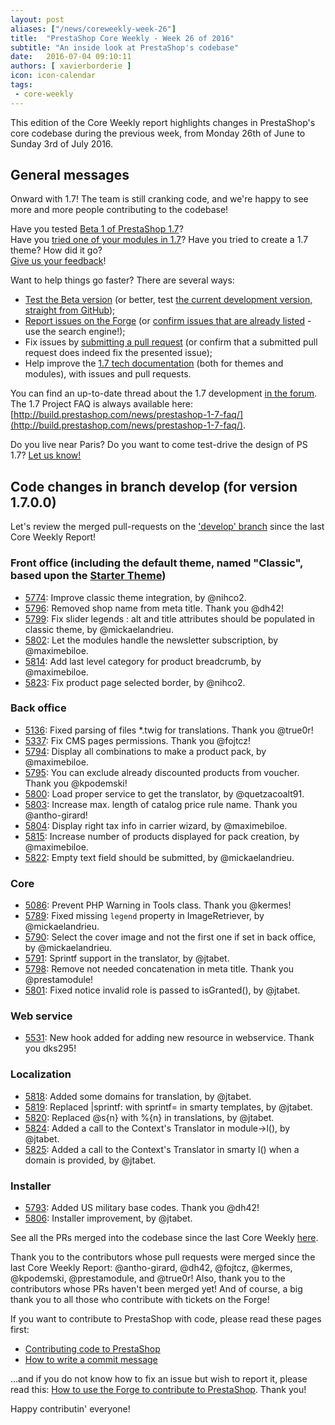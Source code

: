 ```yaml
---
layout: post
aliases: ["/news/coreweekly-week-26"]
title:  "PrestaShop Core Weekly - Week 26 of 2016"
subtitle: "An inside look at PrestaShop's codebase"
date:   2016-07-04 09:10:11
authors: [ xavierborderie ]
icon: icon-calendar
tags:
 - core-weekly
---
```


This edition of the Core Weekly report highlights changes in PrestaShop's core codebase during the previous week, from Monday 26th of June to Sunday 3rd of July 2016.


## General messages

Onward with 1.7! The team is still cranking code, and we're happy to see more and more people contributing to the codebase!

Have you tested [Beta 1 of PrestaShop 1.7](https://www.prestashop.com/en/1.7)?<br/>
Have you [tried one of your modules in 1.7](http://build.prestashop.com/news/module-development-changes-in-17/)? Have you tried to create a 1.7 theme? How did it go?<br/>
[Give us your feedback](http://build.prestashop.com/news/prestashop-1-7-beta-1-open-for-feedback/)!

Want to help things go faster? There are several ways: 

 * [Test the Beta version](http://build.prestashop.com/news/prestashop-1-7-beta-1-open-for-feedback/) (or better, test [the current development version, straight from GitHub](https://github.com/PrestaShop/PrestaShop/tree/develop));
 * [Report issues on the Forge](http://forge.prestashop.com/secure/CreateIssue!default.jspa?selectedProjectId=11322&issuetype=1) (or [confirm issues that are already listed](http://forge.prestashop.com/browse/BOOM-738?jql=project%20%3D%20BOOM%20AND%20created%3E%3D-1w%20ORDER%20BY%20created%20DESC) - use the search engine!); 
 * Fix issues by [submitting a pull request](https://github.com/PrestaShop/PrestaShop/pulls) (or confirm that a submitted pull request does indeed fix the presented issue); 
 * Help improve the [1.7 tech documentation](https://github.com/PrestaShop/docs) (both for themes and modules), with issues and pull requests.

You can find an up-to-date thread about the 1.7 development [in the forum](https://www.prestashop.com/forums/topic/480580-want-to-know-more-about-17/).<br/>
The 1.7 Project FAQ is always available here: [http://build.prestashop.com/news/prestashop-1-7-faq/](http://build.prestashop.com/news/prestashop-1-7-faq/).

Do you live near Paris? Do you want to come test-drive the design of PS 1.7? [Let us know!](http://build.prestashop.com/news/call-for-user-testing-volunteers/)


## Code changes in branch develop (for version 1.7.0.0)

Let's review the merged pull-requests on the ['develop' branch](https://github.com/PrestaShop/PrestaShop/tree/develop) since the last Core Weekly Report!
 
 
### Front office (including the default theme, named "Classic", based upon the [Starter Theme](https://github.com/PrestaShop/PrestaShop/tree/develop/themes/classic))

 * [5774](https://github.com/PrestaShop/PrestaShop/pull/5774): Improve classic theme integration, by @nihco2.
 * [5796](https://github.com/PrestaShop/PrestaShop/pull/5796): Removed shop name from meta title. Thank you @dh42!
 * [5799](https://github.com/PrestaShop/PrestaShop/pull/5799): Fix slider legends : alt and title attributes should be populated in classic theme, by @mickaelandrieu.
 * [5802](https://github.com/PrestaShop/PrestaShop/pull/5802): Let the modules handle the newsletter subscription, by @maximebiloe.
 * [5814](https://github.com/PrestaShop/PrestaShop/pull/5814): Add last level category for product breadcrumb, by @maximebiloe.
 * [5823](https://github.com/PrestaShop/PrestaShop/pull/5823): Fix product page selected border, by @nihco2.


### Back office

 * [5136](https://github.com/PrestaShop/PrestaShop/pull/5136): Fixed parsing of files \*.twig for translations. Thank you @true0r!
 * [5337](https://github.com/PrestaShop/PrestaShop/pull/5337): Fix CMS pages permissions. Thank you @fojtcz!
 * [5794](https://github.com/PrestaShop/PrestaShop/pull/5794): Display all combinations to make a product pack, by @maximebiloe.
 * [5795](https://github.com/PrestaShop/PrestaShop/pull/5795): You can exclude already discounted products from voucher. Thank you @kpodemski!
 * [5800](https://github.com/PrestaShop/PrestaShop/pull/5800): Load proper service to get the translator, by @quetzacoalt91.
 * [5803](https://github.com/PrestaShop/PrestaShop/pull/5803): Increase max. length of catalog price rule name. Thank you @antho-girard!
 * [5804](https://github.com/PrestaShop/PrestaShop/pull/5804): Display right tax info in carrier wizard, by @maximebiloe.
 * [5815](https://github.com/PrestaShop/PrestaShop/pull/5815): Increase number of products displayed for pack creation, by @maximebiloe.
 * [5822](https://github.com/PrestaShop/PrestaShop/pull/5822): Empty text field should be submitted, by @mickaelandrieu.

 
### Core

 * [5086](https://github.com/PrestaShop/PrestaShop/pull/5086): Prevent PHP Warning in Tools class. Thank you @kermes!
 * [5789](https://github.com/PrestaShop/PrestaShop/pull/5789): Fixed missing `legend` property in ImageRetriever, by @mickaelandrieu.
 * [5790](https://github.com/PrestaShop/PrestaShop/pull/5790): Select the cover image and not the first one if set in back office, by @mickaelandrieu.
 * [5791](https://github.com/PrestaShop/PrestaShop/pull/5791): Sprintf support in the translator, by @jtabet.
 * [5798](https://github.com/PrestaShop/PrestaShop/pull/5798): Remove not needed concatenation in meta title. Thank you @prestamodule!
 * [5801](https://github.com/PrestaShop/PrestaShop/pull/5801): Fixed notice invalid role is passed to isGranted(), by @jtabet.
 

### Web service
 
 * [5531](https://github.com/PrestaShop/PrestaShop/pull/5531): New hook added for adding new resource in webservice. Thank you dks295!
 
 
### Localization

 * [5818](https://github.com/PrestaShop/PrestaShop/pull/5818): Added some domains for translation, by @jtabet.
 * [5819](https://github.com/PrestaShop/PrestaShop/pull/5819): Replaced |sprintf: with sprintf= in smarty templates, by @jtabet.
 * [5820](https://github.com/PrestaShop/PrestaShop/pull/5820): Replaced @s{n} with %{n} in translations, by @jtabet.
 * [5824](https://github.com/PrestaShop/PrestaShop/pull/5824): Added a call to the Context's Translator in module->l(), by @jtabet.
 * [5825](https://github.com/PrestaShop/PrestaShop/pull/5825): Added a call to the Context's Translator in smarty l() when a domain is provided, by @jtabet.
 
 
### Installer

 * [5793](https://github.com/PrestaShop/PrestaShop/pull/5793): Added US military base codes. Thank you @dh42!
 * [5806](https://github.com/PrestaShop/PrestaShop/pull/5806): Installer improvement, by @jtabet.

 

See all the PRs merged into the codebase since the last Core Weekly [here](https://github.com/PrestaShop/PrestaShop/pulls?utf8=%E2%9C%93&q=is%3Apr%20merged%3A2016-06-27..2016-07-03%20is%3Aclosed%20sort%3Acreated-asc%20base%3Adevelop%20).

Thank you to the contributors whose pull requests were merged since the last Core Weekly Report: @antho-girard, @dh42, @fojtcz, @kermes, @kpodemski, @prestamodule, and @true0r! Also, thank you to the contributors whose PRs haven't been merged yet! And of course, a big thank you to all those who contribute with tickets on the Forge!

If you want to contribute to PrestaShop with code, please read these pages first:

 * [Contributing code to PrestaShop](http://doc.prestashop.com/display/PS16/Contributing+code+to+PrestaShop)
 * [How to write a commit message](http://doc.prestashop.com/display/PS16/How+to+write+a+commit+message)

...and if you do not know how to fix an issue but wish to report it, please read this: [How to use the Forge to contribute to PrestaShop](http://doc.prestashop.com/display/PS16/How+to+use+the+Forge+to+contribute+to+PrestaShop). Thank you!

Happy contributin' everyone!

